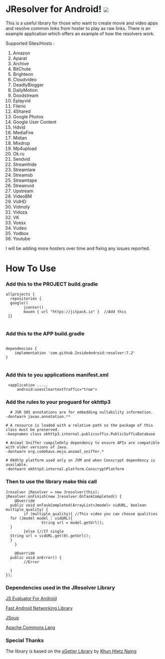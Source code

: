 # JResolver for Android! [![](https://jitpack.io/v/Inside4ndroid/resolver.svg)](https://jitpack.io/#Inside4ndroid/resolver)

This is a useful library for those who want to create movie and video apps and resolve common links from hoster to play as raw links.
There is an example application which offers an example of how the resolvers work.

Supported Sites/Hosts :

1. Amazon
2. Aparat
3. Archive
4. BitChute
5. Brighteon
6. Cloudvideo
7. DeadlyBlogger
8. DailyMotion
9. Doodstream
10. Eplayvid
11. Filerio
12. 4Shared
13. Google Photos
14. Google User Content
15. Hdvid
16. MediaFire
17. Midian
18. Mixdrop
19. Mp4upload
20. Ok.ru
21. Sendvid
22. Streamhide
23. Streamlare
24. Streamsb
25. Streamtape
26. Streamvid
27. Upstream
28. VideoBM
29. VidHD
30. Vidmoly
31. Vidoza
32. VK
33. Voesx
34. Vudeo
35. Yodbox
36. Youtube

I will be adding more hosters over time and fixing any issues reported.

# How To Use

### Add this to the PROJECT build.gradle

<!--suppress ALL -->







































<pre>
<code>allprojects {<font></font>
  repositories {  <font></font>
  google()  <font></font>
        jcenter()  <font></font>
        maven { url "https://jitpack.io" }  //Add this<font></font>
 }}<font></font>
</code>
</pre>

### Add this to the APP build.gradle

<pre>
<code>
dependencies {  <font></font>
	implementation 'com.github.Inside4ndroid:resolver:7.2'<font></font>
}<font></font>
</code>
</pre>

### Add this to you applications manifest.xml

<pre><code> &lt;application .....<font></font>
     android:usesCleartextTraffic="true"&gt;<font></font>
</code></pre>

### Add the rules to your proguard for okhttp3

<pre><code>  # JSR 305 annotations are for embedding nullability information.  <font></font>
-dontwarn javax.annotation.**  <font></font>
  <font></font>
# A resource is loaded with a relative path so the package of this class must be preserved.  <font></font>
-keepnames class okhttp3.internal.publicsuffix.PublicSuffixDatabase  <font></font>
  <font></font>
# Animal Sniffer compileOnly dependency to ensure APIs are compatible with older versions of Java.  <font></font>
-dontwarn org.codehaus.mojo.animal_sniffer.*  <font></font>
  <font></font>
# OkHttp platform used only on JVM and when Conscrypt dependency is available.  <font></font>
-dontwarn okhttp3.internal.platform.ConscryptPlatform<font></font>
</code></pre>

### Then to use the library make this call

<pre><code>Jresolver jResolver = new Jresolver(this);  <font></font>
jResolver.onFinish(new Jresolver.OnTaskCompleted() {  <font></font>
    @Override  <font></font>
  public void onTaskCompleted(ArrayList&lt;Jmodel&gt; vidURL, boolean multiple_quality) {  <font></font>
        if (multiple_quality){ //This video you can choose qualities  <font></font>
  for (Jmodel model : vidURL){  <font></font>
                String url = model.getUrl();   <font></font>
  }   <font></font>
        }else {//If single  <font></font>
  String url = vidURL.get(0).getUrl();  <font></font>
  }  <font></font>
    }  <font></font>
  <font></font>
    @Override  <font></font>
  public void onError() {  <font></font>
        //Error  <font></font>
        
  }  <font></font>
});<font></font>
</code></pre>

### Dependencies used in the JResolver Library

<a href="https://github.com/evgenyneu/js-evaluator-for-android">JS Evaluator For Android</a>

<a href="https://github.com/amitshekhariitbhu/Fast-Android-Networking">Fast Android Networking Library</a>

<a href="https://github.com/jhy/jsoup">JSoup</a>

<a href="https://github.com/apache/commons-lang">Apache Commons Lang</a>

### Special Thanks

The library is based on the <a href="https://github.com/KhunHtetzNaing/xGetter">xGetter Library</a> by <a href="https://github.com/KhunHtetzNaing">Khun Htetz Naing</a>

